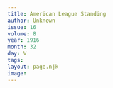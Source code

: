 ```yaml
---
title: American League Standing
author: Unknown
issue: 16
volume: 8
year: 1916
month: 32
day: V
tags:
layout: page.njk
image:
---
```


